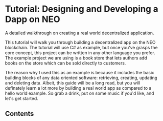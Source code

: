 ﻿# Tutorial: Designing and Developing a Dapp on NEO
A detailed walkthrough on creating a real world decentralized application.

This tutorial will walk you through building a decentralized app on the NEO blockchain. The tutorial will use C# as example, but once you've grasps the core concept, this project can be written in any other language you prefer. The example project we are using is a book store that lets authors add books on the store which can be sold directly to customers. 

The reason why I used this as an example is because it includes the basic building blocks of any data oriented software: retrieving, creating, updating and deleting data. Albeit, this guide will be a long read, but you will definately learn a lot more by building a real world app as compared to a hello world example. So grab a drink, put on some music if you'd like, and let's get started.

## Contents

